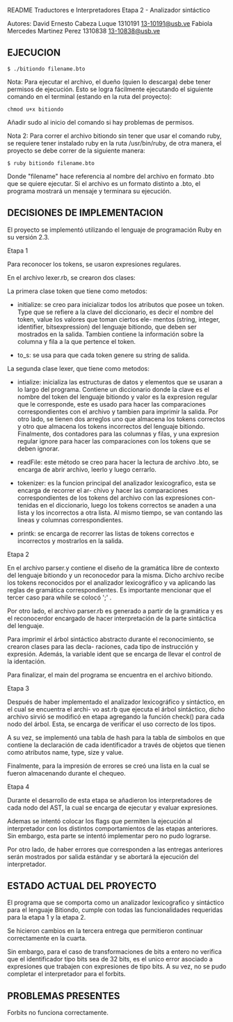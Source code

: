 README
Traductores e Interpretadores
Etapa 2 - Analizador sintáctico

Autores:
David Ernesto Cabeza Luque 1310191 <13-10191@usb.ve>
Fabiola Mercedes Martinez Perez 1310838 <13-10838@usb.ve>

EJECUCION
----------------------------------------------------------------------------------------------------

```
$ ./bitiondo filename.bto
```

Nota: Para ejecutar el archivo, el dueño (quien lo descarga) debe tener permisos de ejecución. Esto se logra fácilmente ejecutando el siguiente comando en el terminal (estando en la ruta del proyecto):

```
chmod u+x bitiondo
```

Añadir sudo al inicio del comando si hay problemas de permisos.

Nota 2: Para correr el archivo bitiondo sin tener que usar el comando ruby, se requiere tener instalado ruby en la ruta /usr/bin/ruby, de otra manera, el proyecto se debe correr de la siguiente manera:

```
$ ruby bitiondo filename.bto
```

Donde "filename" hace referencia al nombre del archivo en formato .bto que se quiere ejecutar.
Si el archivo es un formato distinto a .bto, el programa mostrará un mensaje y terminara su ejecución.

DECISIONES DE IMPLEMENTACION 
----------------------------------------------------------------------------------------------------

El proyecto se implementó utilizando el lenguaje de programación Ruby en su versión 2.3.

Etapa 1

Para reconocer los tokens, se usaron expresiones regulares. 

En el archivo lexer.rb, se crearon dos clases:

La primera clase token que tiene como metodos:

- initialize: se creo para inicializar todos los atributos que posee un token. Type que se refiere 
a la clave del diccionario, es decir el nombre del token, value los valores que toman ciertos ele-
mentos (string, integer, identifier, bitsexpression) del lenguaje bitiondo, que deben ser mostrados 
en la salida. Tambien contiene la información sobre la columna y fila a la que pertence el token.

- to_s: se usa para que cada token genere su string de salida.

La segunda clase lexer, que tiene como metodos:

- intialize: inicializa las estructuras de datos y elementos que se usaran a lo largo del programa. 
Contiene un diccionario donde la clave es el nombre del token del lenguaje bitiondo y valor es la 
expresion regular que le corresponde, este es usado para hacer las comparaciones correspondientes 
con el archivo y tambien para imprimir la salida. Por otro lado, se tienen dos arreglos uno que almacena
los tokens correctos y otro que almacena los tokens incorrectos del lenguaje bitiondo. 
Finalmente, dos contadores para las columnas y filas, y una expresion regular ignore para hacer las 
comparaciones con los tokens que se deben ignorar.

- readFile: este método se creo para hacer la lectura de archivo .bto, se encarga de abrir archivo,
 leerlo y luego cerrarlo.

- tokenizer: es la funcion principal del analizador lexicografico, esta se encarga de recorrer el ar-
chivo y hacer las comparaciones correspondientes de los tokens del archivo con las expresiones con-
tenidas en el diccionario, luego los tokens correctos se anaden a una lista y los incorrectos a otra 
lista. Al mismo tiempo, se van contando las lineas y columnas correspondientes.

- printk: se encarga de recorrer las listas de tokens correctos e incorrectos y mostrarlos en la 
salida.

Etapa 2 

En el archivo parser.y contiene el diseño de la gramática libre de contexto del lenguaje bitiondo y 
un reconocedor para la misma. Dicho archivo recibe los tokens reconocidos por el analizador lexicográfico
y va aplicando las reglas de gramática correspondientes. Es importante mencionar que el tercer caso para
while se colocó ';' . 

Por otro lado, el archivo parser.rb es generado a partir de la gramática y es el reconocerdor encargado 
de hacer interpretación de la parte sintáctica del lenguaje.

Para imprimir el árbol sintáctico abstracto durante el reconocimiento, se crearon clases para las decla-
raciones, cada tipo de instrucción y expresión. Además, la variable ident que se encarga de llevar el 
control de la identación.

Para finalizar, el main del programa se encuentra en el archivo bitiondo.

Etapa 3

Después de haber implementado el analizador lexicográfico y sintáctico, en el cual se encuentra el archi-
vo ast.rb que ejecuta el árbol sintáctico, dicho archivo sirvió se modificó en etapa agregando la función
check() para cada nodo del árbol. Esta, se encarga de verificar el uso correcto de los tipos.

A su vez, se implementó una tabla de hash para la tabla de símbolos en que contiene la declaración de cada 
identificador a través de objetos que tienen como atributos name, type, size y value.

Finalmente, para la impresión de errores se creó una lista en la cual se fueron almacenando durante el chequeo.

Etapa 4

Durante el desarrollo de esta etapa se añadieron los interpretadores de cada nodo del AST, la cual se encarga
de ejecutar y evaluar expresiones.

Ademas se intentó colocar los flags que permiten la ejecución al interpretador con los distintos comportamientos
de las etapas anteriores. Sin embargo, esta parte se intentó implementar pero no pudo lograrse.

Por otro lado, de haber errores que corresponden a las entregas anteriores serán mostrados por salida estándar
y se abortará la ejecución del interpretador. 
 
ESTADO ACTUAL DEL PROYECTO
----------------------------------------------------------------------------------------------------
El programa que se comporta como un analizador lexicografico y sintáctico para el lenguaje Bitiondo, 
cumple con todas las funcionalidades requeridas para la etapa 1 y la etapa 2.

Se hicieron cambios en la tercera entrega que permitieron continuar correctamente en la cuarta.

Sin embargo, para el caso de transformaciones de bits a entero no verifica que el identificador tipo 
bits sea de 32 bits, es el unico error asociado a expresiones que trabajen con expresiones de tipo
bits. A su vez, no se pudo completar el interpretador para el forbits.


PROBLEMAS PRESENTES
----------------------------------------------------------------------------------------------------
Forbits no funciona correctamente.
